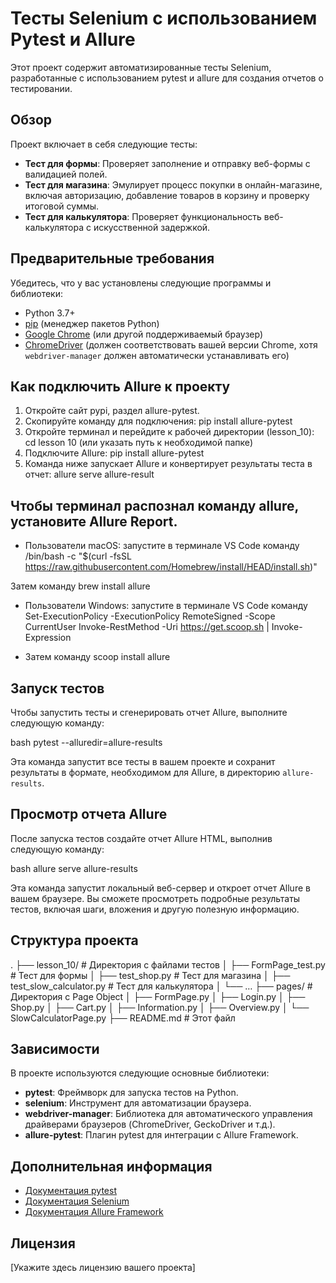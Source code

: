 # Тесты Selenium с использованием Pytest и Allure

Этот проект содержит автоматизированные тесты Selenium, разработанные с использованием pytest и allure для создания отчетов о тестировании.

## Обзор

Проект включает в себя следующие тесты:

*   **Тест для формы**: Проверяет заполнение и отправку веб-формы с валидацией полей.
*   **Тест для магазина**:  Эмулирует процесс покупки в онлайн-магазине, включая авторизацию, добавление товаров в корзину и проверку итоговой суммы.
*   **Тест для калькулятора**: Проверяет функциональность веб-калькулятора с искусственной задержкой.

## Предварительные требования

Убедитесь, что у вас установлены следующие программы и библиотеки:

*   Python 3.7+
*   [pip](https://pip.pypa.io/en/stable/installation/) (менеджер пакетов Python)
*   [Google Chrome](https://www.google.com/chrome/) (или другой поддерживаемый браузер)
*   [ChromeDriver](https://chromedriver.chromium.org/downloads) (должен соответствовать вашей версии Chrome, хотя `webdriver-manager` должен автоматически устанавливать его)

## Как подключить Allure к проекту

1. Откройте сайт pypi, раздел allure-pytest.
2. Скопируйте команду для подключения:
pip install allure-pytest
3. Откройте терминал и перейдите к рабочей директории (lesson_10):
cd lesson 10 (или указать путь к необходимой папке)
4. Подключите Allure:
pip install allure-pytest
5. Команда ниже запускает Allure и конвертирует результаты теста в отчет:
allure serve allure-result
## Чтобы терминал распознал команду allure, установите Allure Report.

- Пользователи macOS: запустите в терминале VS Code команду
/bin/bash -c "$(curl -fsSL https://raw.githubusercontent.com/Homebrew/install/HEAD/install.sh)"

Затем команду
brew install allure

- Пользователи Windows: запустите в терминале VS Code команду
Set-ExecutionPolicy -ExecutionPolicy RemoteSigned -Scope CurrentUser
Invoke-RestMethod -Uri https://get.scoop.sh | Invoke-Expression

- Затем команду
scoop install allure

## Запуск тестов

Чтобы запустить тесты и сгенерировать отчет Allure, выполните следующую команду:

bash
pytest --alluredir=allure-results


Эта команда запустит все тесты в вашем проекте и сохранит результаты в формате, необходимом для Allure, в директорию `allure-results`.

## Просмотр отчета Allure

После запуска тестов создайте отчет Allure HTML, выполнив следующую команду:

bash
allure serve allure-results


Эта команда запустит локальный веб-сервер и откроет отчет Allure в вашем браузере.  Вы сможете просмотреть подробные результаты тестов, включая шаги, вложения и другую полезную информацию.

## Структура проекта

.
├── lesson_10/                 # Директория с файлами тестов
│   ├── FormPage_test.py       # Тест для формы
│   ├── test_shop.py       # Тест для магазина
│   ├── test_slow_calculator.py # Тест для калькулятора
│   └── …
├── pages/                 # Директория с Page Object
│   ├── FormPage.py
│   ├── Login.py
│   ├── Shop.py
│   ├── Cart.py
│   ├── Information.py
│   ├── Overview.py
│   └── SlowCalculatorPage.py
├── README.md              # Этот файл


## Зависимости

В проекте используются следующие основные библиотеки:

*   **pytest**:  Фреймворк для запуска тестов на Python.
*   **selenium**:  Инструмент для автоматизации браузера.
*   **webdriver-manager**: Библиотека для автоматического управления драйверами браузеров (ChromeDriver, GeckoDriver и т.д.).
*   **allure-pytest**: Плагин pytest для интеграции с Allure Framework.

## Дополнительная информация

*   [Документация pytest](https://docs.pytest.org/en/stable/)
*   [Документация Selenium](https://www.selenium.dev/documentation/)
*   [Документация Allure Framework](https://docs.qameta.io/allure/)

## Лицензия

[Укажите здесь лицензию вашего проекта]